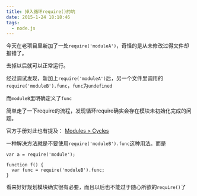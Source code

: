 ```yaml
---
title: 掉入循环require()的坑
date: 2015-1-24 18:18:46
tags:
  - node.js
---
```


今天在老项目里新加了一处`require('moduleA')`，奇怪的是从未修改过得文件却报错了。

去掉以后就可以正常运行。

经过调试发现，新加上`require('moduleA')`后，另一个文件里调用的`require('moduleB').func`，`func`为`undefined`

而`moduleB`里明确定义了`func`

简单走了一下require的流程，发现循环require确实会存在模块未初始化完成的问题。

官方手册对此也有提及：
[Modules > Cycles](http://nodejs.org/api/modules.html#modules_cycles)

一种解决方法就是不要使用`require('moduleB').func`这种用法。而是

```
var a = require('module');

function f() {
  var func = require('moduleB').func;
}
```

看来好好规划模块确实很有必要，而且以后也不能过于随心所欲的`require()`了
